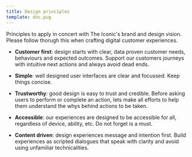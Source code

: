 ```yaml
---
title: Design principles
template: doc.pug
---
```


Principles to apply in concert with The Iconic's brand and design vision. Please follow thorugh this when crafting digital customer experiences.

* **Customer first**: design starts with clear, data proven customer needs, behaviours and expected outcomes. Support our customers journeys with intuitive next actions and always avoid dead ends.

* **Simple**: well designed user interfaces are clear and focussed. Keep things concise.

* **Trustworthy**: good design is easy to trust and credible. Before asking users to perform or complete an action, lets make all efforts to help them understand the whys behind actions to be taken.

* **Accessible**: our experiences are designed to be accessible for all, regardless of device, ability, etc. Do not forget is a must.

* **Content driven**: design experiences message and intention first. Build experiences as scripted dialogues that speak with clarity and avoid using unfamiliar technicalities. 
